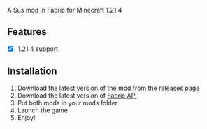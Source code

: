 A Sus mod in Fabric for Minecraft 1.21.4

## Features
- [x] 1.21.4 support

## Installation
1. Download the latest version of the mod from the [releases page](https://github.com/mr-propre-debug/susmod/releases)
2. Download the latest version of [Fabric API](https://www.curseforge.com/minecraft/mc-mods/fabric-api/files)
3. Put both mods in your mods folder
4. Launch the game
5. Enjoy!